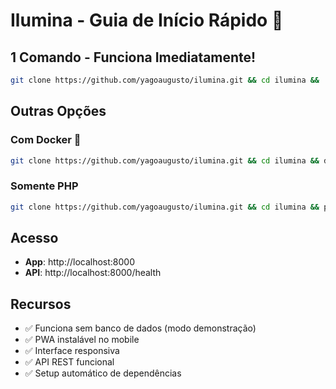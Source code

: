 # Ilumina - Guia de Início Rápido 🚀

## 1 Comando - Funciona Imediatamente!

```bash
git clone https://github.com/yagoaugusto/ilumina.git && cd ilumina && ./setup.sh
```

## Outras Opções

### Com Docker 🐳
```bash
git clone https://github.com/yagoaugusto/ilumina.git && cd ilumina && docker-compose up -d
```

### Somente PHP
```bash
git clone https://github.com/yagoaugusto/ilumina.git && cd ilumina && php -S localhost:8000 -t public
```

## Acesso
- **App**: http://localhost:8000
- **API**: http://localhost:8000/health

## Recursos
- ✅ Funciona sem banco de dados (modo demonstração)
- ✅ PWA instalável no mobile
- ✅ Interface responsiva
- ✅ API REST funcional
- ✅ Setup automático de dependências